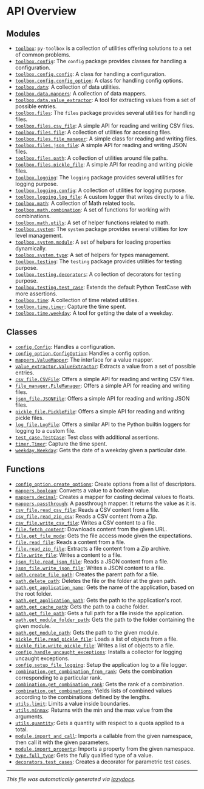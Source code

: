 <!-- markdownlint-disable -->

# API Overview

## Modules

- [`toolbox`](./toolbox.md#module-toolbox): `py-toolbox` is a collection of utilities offering solutions to a set of common problems.
- [`toolbox.config`](./toolbox.config.md#module-toolboxconfig): The `config` package provides classes for handling a configuration.
- [`toolbox.config.config`](./toolbox.config.config.md#module-toolboxconfigconfig): A class for handling a configuration.
- [`toolbox.config.config_option`](./toolbox.config.config_option.md#module-toolboxconfigconfig_option): A class for handling config options.
- [`toolbox.data`](./toolbox.data.md#module-toolboxdata): A collection of data utilities.
- [`toolbox.data.mappers`](./toolbox.data.mappers.md#module-toolboxdatamappers): A collection of data mappers.
- [`toolbox.data.value_extractor`](./toolbox.data.value_extractor.md#module-toolboxdatavalue_extractor): A tool for extracting values from a set of possible entries.
- [`toolbox.files`](./toolbox.files.md#module-toolboxfiles): The `files` package provides several utilities for handling files.
- [`toolbox.files.csv_file`](./toolbox.files.csv_file.md#module-toolboxfilescsv_file): A simple API for reading and writing CSV files.
- [`toolbox.files.file`](./toolbox.files.file.md#module-toolboxfilesfile): A collection of utilities for accessing files.
- [`toolbox.files.file_manager`](./toolbox.files.file_manager.md#module-toolboxfilesfile_manager): A simple class for reading and writing files.
- [`toolbox.files.json_file`](./toolbox.files.json_file.md#module-toolboxfilesjson_file): A simple API for reading and writing JSON files.
- [`toolbox.files.path`](./toolbox.files.path.md#module-toolboxfilespath): A collection of utilities around file paths.
- [`toolbox.files.pickle_file`](./toolbox.files.pickle_file.md#module-toolboxfilespickle_file): A simple API for reading and writing pickle files.
- [`toolbox.logging`](./toolbox.logging.md#module-toolboxlogging): The `logging` package provides several utilities for logging purpose.
- [`toolbox.logging.config`](./toolbox.logging.config.md#module-toolboxloggingconfig): A collection of utilities for logging purpose.
- [`toolbox.logging.log_file`](./toolbox.logging.log_file.md#module-toolboxlogginglog_file): A custom logger that writes directly to a file.
- [`toolbox.math`](./toolbox.math.md#module-toolboxmath): A collection of Math related tools.
- [`toolbox.math.combination`](./toolbox.math.combination.md#module-toolboxmathcombination): A set of functions for working with combinations.
- [`toolbox.math.utils`](./toolbox.math.utils.md#module-toolboxmathutils): A set of helper functions related to math.
- [`toolbox.system`](./toolbox.system.md#module-toolboxsystem): The `system` package provides several utilities for low level management.
- [`toolbox.system.module`](./toolbox.system.module.md#module-toolboxsystemmodule): A set of helpers for loading properties dynamically.
- [`toolbox.system.type`](./toolbox.system.type.md#module-toolboxsystemtype): A set of helpers for types management.
- [`toolbox.testing`](./toolbox.testing.md#module-toolboxtesting): The `testing` package provides utilities for testing purpose.
- [`toolbox.testing.decorators`](./toolbox.testing.decorators.md#module-toolboxtestingdecorators): A collection of decorators for testing purpose.
- [`toolbox.testing.test_case`](./toolbox.testing.test_case.md#module-toolboxtestingtest_case): Extends the default Python TestCase with more assertions.
- [`toolbox.time`](./toolbox.time.md#module-toolboxtime): A collection of time related utilities.
- [`toolbox.time.timer`](./toolbox.time.timer.md#module-toolboxtimetimer): Capture the time spent.
- [`toolbox.time.weekday`](./toolbox.time.weekday.md#module-toolboxtimeweekday): A tool for getting the date of a weekday.

## Classes

- [`config.Config`](./toolbox.config.config.md#class-config): Handles a configuration.
- [`config_option.ConfigOption`](./toolbox.config.config_option.md#class-configoption): Handles a config option.
- [`mappers.ValueMapper`](./toolbox.data.mappers.md#class-valuemapper): The interface for a value mapper.
- [`value_extractor.ValueExtractor`](./toolbox.data.value_extractor.md#class-valueextractor): Extracts a value from a set of possible entries.
- [`csv_file.CSVFile`](./toolbox.files.csv_file.md#class-csvfile): Offers a simple API for reading and writing CSV files.
- [`file_manager.FileManager`](./toolbox.files.file_manager.md#class-filemanager): Offers a simple API for reading and writing files.
- [`json_file.JSONFile`](./toolbox.files.json_file.md#class-jsonfile): Offers a simple API for reading and writing JSON files.
- [`pickle_file.PickleFile`](./toolbox.files.pickle_file.md#class-picklefile): Offers a simple API for reading and writing pickle files.
- [`log_file.LogFile`](./toolbox.logging.log_file.md#class-logfile): Offers a similar API to the Python builtin loggers for logging to a custom file.
- [`test_case.TestCase`](./toolbox.testing.test_case.md#class-testcase): Test class with additional assertions.
- [`timer.Timer`](./toolbox.time.timer.md#class-timer): Capture the time spent.
- [`weekday.Weekday`](./toolbox.time.weekday.md#class-weekday): Gets the date of a weekday given a particular date.

## Functions

- [`config_option.create_options`](./toolbox.config.config_option.md#function-create_options): Create options from a list of descriptors.
- [`mappers.boolean`](./toolbox.data.mappers.md#function-boolean): Converts a value to a boolean value.
- [`mappers.decimal`](./toolbox.data.mappers.md#function-decimal): Creates a mapper for casting decimal values to floats.
- [`mappers.passthrough`](./toolbox.data.mappers.md#function-passthrough): A passthrough mapper. It returns the value as it is.
- [`csv_file.read_csv_file`](./toolbox.files.csv_file.md#function-read_csv_file): Reads a CSV content from a file.
- [`csv_file.read_zip_csv`](./toolbox.files.csv_file.md#function-read_zip_csv): Reads a CSV content from a Zip.
- [`csv_file.write_csv_file`](./toolbox.files.csv_file.md#function-write_csv_file): Writes a CSV content to a file.
- [`file.fetch_content`](./toolbox.files.file.md#function-fetch_content): Downloads content from the given URL.
- [`file.get_file_mode`](./toolbox.files.file.md#function-get_file_mode): Gets the file access mode given the expectations.
- [`file.read_file`](./toolbox.files.file.md#function-read_file): Reads a content from a file.
- [`file.read_zip_file`](./toolbox.files.file.md#function-read_zip_file): Extracts a file content from a Zip archive.
- [`file.write_file`](./toolbox.files.file.md#function-write_file): Writes a content to a file.
- [`json_file.read_json_file`](./toolbox.files.json_file.md#function-read_json_file): Reads a JSON content from a file.
- [`json_file.write_json_file`](./toolbox.files.json_file.md#function-write_json_file): Writes a JSON content to a file.
- [`path.create_file_path`](./toolbox.files.path.md#function-create_file_path): Creates the parent path for a file.
- [`path.delete_path`](./toolbox.files.path.md#function-delete_path): Deletes the file or the folder at the given path.
- [`path.get_application_name`](./toolbox.files.path.md#function-get_application_name): Gets the name of the application, based on the root folder.
- [`path.get_application_path`](./toolbox.files.path.md#function-get_application_path): Gets the path to the application's root.
- [`path.get_cache_path`](./toolbox.files.path.md#function-get_cache_path): Gets the path to a cache folder.
- [`path.get_file_path`](./toolbox.files.path.md#function-get_file_path): Gets a full path for a file inside the application.
- [`path.get_module_folder_path`](./toolbox.files.path.md#function-get_module_folder_path): Gets the path to the folder containing the given module.
- [`path.get_module_path`](./toolbox.files.path.md#function-get_module_path): Gets the path to the given module.
- [`pickle_file.read_pickle_file`](./toolbox.files.pickle_file.md#function-read_pickle_file): Loads a list of objects from a file.
- [`pickle_file.write_pickle_file`](./toolbox.files.pickle_file.md#function-write_pickle_file): Writes a list of objects to a file.
- [`config.handle_uncaught_exceptions`](./toolbox.logging.config.md#function-handle_uncaught_exceptions): Installs a collector for logging uncaught exceptions.
- [`config.setup_file_logging`](./toolbox.logging.config.md#function-setup_file_logging): Setup the application log to a file logger.
- [`combination.get_combination_from_rank`](./toolbox.math.combination.md#function-get_combination_from_rank): Gets the combination corresponding to a particular rank.
- [`combination.get_combination_rank`](./toolbox.math.combination.md#function-get_combination_rank): Gets the rank of a combination.
- [`combination.get_combinations`](./toolbox.math.combination.md#function-get_combinations): Yields lists of combined values according to the combinations defined by the lengths.
- [`utils.limit`](./toolbox.math.utils.md#function-limit): Limits a value inside boundaries.
- [`utils.minmax`](./toolbox.math.utils.md#function-minmax): Returns with the min and the max value from the arguments.
- [`utils.quantity`](./toolbox.math.utils.md#function-quantity): Gets a quantity with respect to a quota applied to a total.
- [`module.import_and_call`](./toolbox.system.module.md#function-import_and_call): Imports a callable from the given namespace, then call it with the given parameters.
- [`module.import_property`](./toolbox.system.module.md#function-import_property): Imports a property from the given namespace.
- [`type.full_type`](./toolbox.system.type.md#function-full_type): Gets the fully qualified type of a value.
- [`decorators.test_cases`](./toolbox.testing.decorators.md#function-test_cases): Creates a decorator for parametric test cases.


---

_This file was automatically generated via [lazydocs](https://github.com/ml-tooling/lazydocs)._
